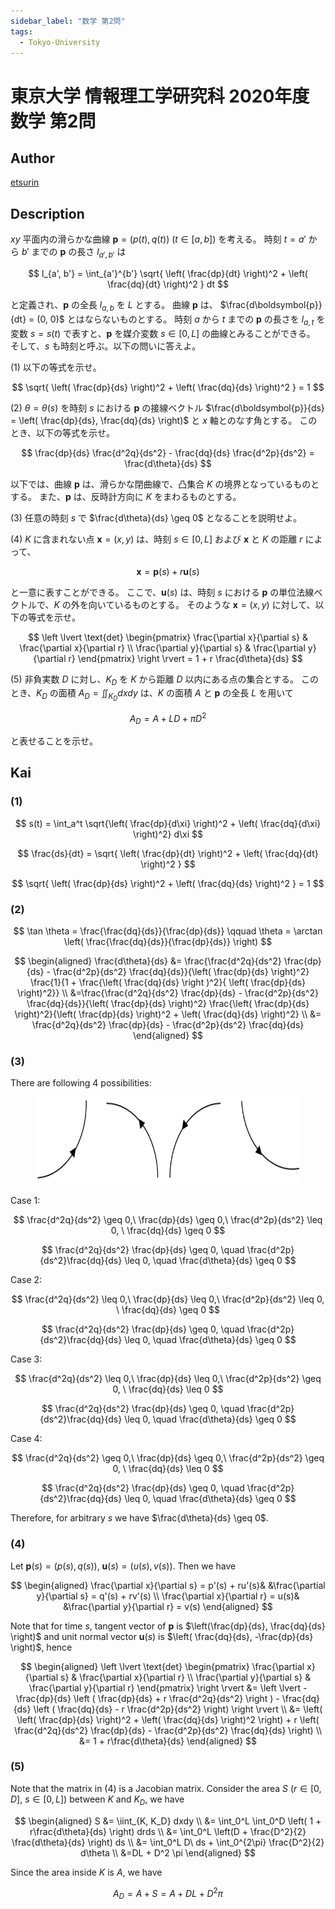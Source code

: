 ```yaml
---
sidebar_label: "数学 第2問"
tags:
  - Tokyo-University
---
```

# 東京大学 情報理工学研究科 2020年度 数学 第2問

## **Author**
[etsurin](https://zhuanlan.zhihu.com/p/561992447)

## **Description**
$xy$ 平面内の滑らかな曲線 $\boldsymbol{p} = (p(t), q(t))$ ($t \in [a, b]$) を考える。
時刻 $t = a'$ から $b'$ までの $\boldsymbol{p}$ の長さ $l_{a', b'}$ は

$$
l_{a', b'} = \int_{a'}^{b'} \sqrt{ \left( \frac{dp}{dt} \right)^2 + \left( \frac{dq}{dt} \right)^2 } dt
$$

と定義され、$\boldsymbol{p}$ の全長 $l_{a, b}$ を $L$ とする。
曲線 $\boldsymbol{p}$ は、 $\frac{d\boldsymbol{p}}{dt} = (0, 0)$ とはならないものとする。
時刻 $a$ から $t$ までの $\boldsymbol{p}$ の長さを $l_{a, t}$ を変数 $s = s(t)$ で表すと、$\boldsymbol{p}$ を媒介変数 $s \in [0, L]$ の曲線とみることができる。
そして、$s$ も時刻と呼ぶ。以下の問いに答えよ。

(1) 以下の等式を示せ。

$$
\sqrt{ \left( \frac{dp}{ds} \right)^2 + \left( \frac{dq}{ds} \right)^2 } = 1
$$

(2) $\theta = \theta(s)$ を時刻 $s$ における $\boldsymbol{p}$ の接線ベクトル $\frac{d\boldsymbol{p}}{ds} = \left( \frac{dp}{ds}, \frac{dq}{ds} \right)$ と $x$ 軸とのなす角とする。
このとき、以下の等式を示せ。

$$
\frac{dp}{ds} \frac{d^2q}{ds^2} - \frac{dq}{ds} \frac{d^2p}{ds^2} = \frac{d\theta}{ds}
$$

以下では、曲線 $\boldsymbol{p}$ は、滑らかな閉曲線で、凸集合 $K$ の境界となっているものとする。
また、$\boldsymbol{p}$ は、反時計方向に $K$ をまわるものとする。

(3) 任意の時刻 $s$ で $\frac{d\theta}{ds} \geq 0$ となることを説明せよ。

(4) $K$ に含まれない点 $\boldsymbol{x} = (x, y)$ は、時刻 $s \in [0, L]$ および $\boldsymbol{x}$ と $K$ の距離 $r$ によって、

$$
\boldsymbol{x} = \boldsymbol{p}(s) + r\boldsymbol{u}(s)
$$

と一意に表すことができる。
ここで、$\boldsymbol{u}(s)$ は、時刻 $s$ における $\boldsymbol{p}$ の単位法線ベクトルで、$K$ の外を向いているものとする。
そのような $\boldsymbol{x} = (x, y)$ に対して、以下の等式を示せ。

$$
\left \lvert \text{det} \begin{pmatrix} \frac{\partial x}{\partial s} & \frac{\partial x}{\partial r} \\ \frac{\partial y}{\partial s} & \frac{\partial y}{\partial r} \end{pmatrix} \right \rvert = 1 + r \frac{d\theta}{ds}
$$

(5) 非負実数 $D$ に対し、$K_D$ を $K$ から距離 $D$ 以内にある点の集合とする。
このとき、$K_D$ の面積 $A_D = \iint_{K_D} dxdy$ は、$K$ の面積 $A$ と $\boldsymbol{p}$ の全長 $L$ を用いて

$$
A_D = A + LD + \pi D^2
$$

と表せることを示せ。


## **Kai**
### (1)

$$
s(t) = \int_a^t \sqrt{\left( \frac{dp}{d\xi} \right)^2 + \left( \frac{dq}{d\xi} \right)^2} d\xi
$$

$$
\frac{ds}{dt} = \sqrt{ \left( \frac{dp}{dt} \right)^2 + \left( \frac{dq}{dt} \right)^2 }
$$

$$
\sqrt{ \left( \frac{dp}{ds} \right)^2 + \left( \frac{dq}{ds} \right)^2 } = 1
$$

### (2)

$$
\tan \theta = \frac{\frac{dq}{ds}}{\frac{dp}{ds}} \qquad \theta = \arctan \left( \frac{\frac{dq}{ds}}{\frac{dp}{ds}} \right)
$$

$$
\begin{aligned}
\frac{d\theta}{ds} &= \frac{\frac{d^2q}{ds^2} \frac{dp}{ds} - \frac{d^2p}{ds^2} \frac{dq}{ds}}{\left( \frac{dp}{ds} \right)^2} \frac{1}{1 + \frac{\left( \frac{dq}{ds} \right )^2}{ \left( \frac{dp}{ds} \right)^2}} \\
&=\frac{\frac{d^2q}{ds^2} \frac{dp}{ds} - \frac{d^2p}{ds^2} \frac{dq}{ds}}{\left( \frac{dp}{ds} \right)^2} \frac{\left( \frac{dp}{ds} \right)^2}{\left( \frac{dp}{ds} \right)^2 + \left( \frac{dq}{ds} \right)^2} \\
&= \frac{d^2q}{ds^2} \frac{dp}{ds} - \frac{d^2p}{ds^2} \frac{dq}{ds}
\end{aligned}
$$

### (3)
There are following 4 possibilities:

<figure style="text-align:center;">
  <img src="https://raw.githubusercontent.com/Myyura/the_kai_project_assets/main/kakomonn/tokyo_university/IST/kyotsu_2020_math_2_p1.png" width="600" height="140" alt=""/>
</figure>

Case 1:

$$
\frac{d^2q}{ds^2} \geq 0,\ \frac{dp}{ds} \geq 0,\ \frac{d^2p}{ds^2} \leq 0, \ \frac{dq}{ds} \geq 0
$$

$$
\frac{d^2q}{ds^2} \frac{dp}{ds} \geq 0, \quad \frac{d^2p}{ds^2}\frac{dq}{ds} \leq 0, \quad \frac{d\theta}{ds} \geq 0
$$

Case 2:

$$
\frac{d^2q}{ds^2} \leq 0,\ \frac{dp}{ds} \leq 0,\ \frac{d^2p}{ds^2} \leq 0, \ \frac{dq}{ds} \geq 0
$$

$$
\frac{d^2q}{ds^2} \frac{dp}{ds} \geq 0, \quad \frac{d^2p}{ds^2}\frac{dq}{ds} \leq 0, \quad \frac{d\theta}{ds} \geq 0
$$

Case 3:

$$
\frac{d^2q}{ds^2} \leq 0,\ \frac{dp}{ds} \leq 0,\ \frac{d^2p}{ds^2} \geq 0, \ \frac{dq}{ds} \leq 0
$$

$$
\frac{d^2q}{ds^2} \frac{dp}{ds} \geq 0, \quad \frac{d^2p}{ds^2}\frac{dq}{ds} \leq 0, \quad \frac{d\theta}{ds} \geq 0
$$

Case 4:

$$
\frac{d^2q}{ds^2} \geq 0,\ \frac{dp}{ds} \geq 0,\ \frac{d^2p}{ds^2} \geq 0, \ \frac{dq}{ds} \leq 0
$$

$$
\frac{d^2q}{ds^2} \frac{dp}{ds} \geq 0, \quad \frac{d^2p}{ds^2}\frac{dq}{ds} \leq 0, \quad \frac{d\theta}{ds} \geq 0
$$

Therefore, for arbitrary $s$ we have $\frac{d\theta}{ds} \geq 0$.

### (4)
Let $\boldsymbol{p}(s) = (p(s), q(s)),\ \boldsymbol{u}(s) = (u(s), v(s))$.
Then we have

$$
\begin{aligned}
\frac{\partial x}{\partial s} = p'(s) + ru'(s)& &\frac{\partial y}{\partial s} = q'(s) + rv'(s) \\
\frac{\partial x}{\partial r} = u(s)&  &\frac{\partial y}{\partial r} = v(s)
\end{aligned}
$$

Note that for time $s$, tangent vector of $\boldsymbol{p}$ is $\left(\frac{dp}{ds}, \frac{dq}{ds} \right)$ and unit normal vector $\boldsymbol{u}(s)$ is $\left( \frac{dq}{ds}, -\frac{dp}{ds} \right)$, hence

$$
\begin{aligned}
\left \lvert \text{det} \begin{pmatrix} \frac{\partial x}{\partial s} & \frac{\partial x}{\partial r} \\ \frac{\partial y}{\partial s} & \frac{\partial y}{\partial r} \end{pmatrix} \right \rvert &=
\left \lvert -\frac{dp}{ds} \left ( \frac{dp}{ds} + r \frac{d^2q}{ds^2} \right ) - \frac{dq}{ds} \left ( \frac{dq}{ds} - r \frac{d^2p}{ds^2} \right)  \right \rvert \\
&= \left( \left( \frac{dp}{ds} \right)^2 + \left( \frac{dq}{ds} \right)^2 \right) + r \left( \frac{d^2q}{ds^2} \frac{dp}{ds} - \frac{d^2p}{ds^2} \frac{dq}{ds} \right) \\
&= 1 + r\frac{d\theta}{ds}
\end{aligned}
$$

### (5)
Note that the matrix in (4) is a Jacobian matrix.
Consider the area $S$ ($r \in [0,D], \ s \in [0, L]$) between $K$ and $K_D$, we have

$$
\begin{aligned}
S &= \iint_{K, K_D} dxdy \\
&= \int_0^L \int_0^D \left( 1 + r\frac{d\theta}{ds} \right) drds \\
&= \int_0^L \left(D + \frac{D^2}{2} \frac{d\theta}{ds} \right) ds \\
&= \int_0^L D\ ds + \int_0^{2\pi} \frac{D^2}{2} d\theta \\
&=DL + D^2 \pi
\end{aligned}
$$

Since the area inside $K$ is $A$, we have

$$
A_D = A + S = A + DL + D^2 \pi
$$
